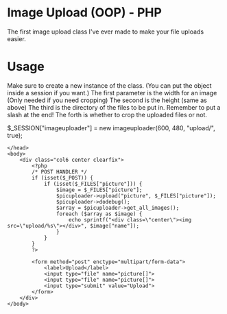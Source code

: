# Image Upload (OOP) - PHP
The first image upload class I've ever made to make your file uploads easier.

# Usage
Make sure to create a new instance of the class. (You can put the object inside a session if you want.)
The first parameter is the width for an image (Only needed if you need cropping)
The second is the height (same as above)
The third is the directory of the files to be put in. Remember to put a slash at the end!
The forth is whether to crop the uploaded files or not.

$_SESSION["imageuploader"] = new imageuploader(600, 480, "upload/", true);


<?php
session_start();
require_once "classes/imageuploader/imageuploader.php";
$_SESSION["imageuploader"] = new imageuploader(600, 480, "upload/");
$picuploader = $_SESSION["imageuploader"];
?>
<!doctype html>
<html>
    <head>
        <title>Upload test</title>
        <link rel="stylesheet" href="css/style.css">

    </head>
    <body>
        <div class="col6 center clearfix">
            <?php
            /* POST HANDLER */
            if (isset($_POST)) {
                if (isset($_FILES["picture"])) {
                    $image = $_FILES["picture"];
                    $picuploader->upload("picture", $_FILES["picture"]);
                    $picuploader->dodebug();
                    $array = $picuploader->get_all_images();
                    foreach ($array as $image) {
                        echo sprintf("<div class=\"center\"><img src=\"upload/%s\"></div>", $image["name"]);
                    }
                }
            }
            ?>

            <form method="post" enctype="multipart/form-data">
                <label>Upload</label>
                <input type="file" name="picture[]">
                <input type="file" name="picture[]">
                <input type="submit" value="Upload">
            </form>
        </div>
    </body>
</html>
